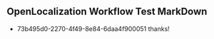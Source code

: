 ## OpenLocalization Workflow Test MarkDown
* 73b495d0-2270-4f49-8e84-6daa4f900051 
thanks!<!--HONumber=Mar16_HO1-->
